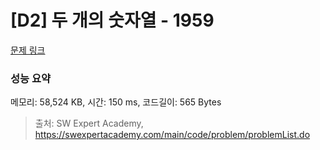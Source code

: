 # [D2] 두 개의 숫자열 - 1959 

[문제 링크](https://swexpertacademy.com/main/code/problem/problemDetail.do?contestProbId=AV5PpoFaAS4DFAUq) 

### 성능 요약

메모리: 58,524 KB, 시간: 150 ms, 코드길이: 565 Bytes



> 출처: SW Expert Academy, https://swexpertacademy.com/main/code/problem/problemList.do